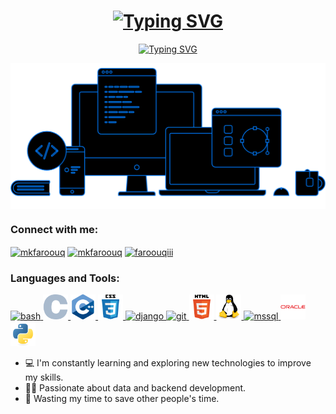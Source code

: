 <h1 align="center"><a href="https://git.io/typing-svg"><img src="https://readme-typing-svg.demolab.com?font=Fira+Code&weight=600&size=25&pause=1000&color=007BFF&center=true&vCenter=true&repeat=true&random=false&width=1000&lines=Hi+%F0%9F%91%8B%2C+I'm+Mohammed+Faroouq;Bazooka" alt="Typing SVG" alt="Typing SVG" alt="Typing SVG" /></a></h1>


<!-- Typing SVG by DenverCoder1 - https://github.com/DenverCoder1/readme-typing-svg -->

<p align="center"> <!-- Job -->
<a href="https://git.io/typing-svg"><img src="https://readme-typing-svg.demolab.com?font=Fira+Code&weight=600&size=25&pause=1000&color=F7617B&center=true&vCenter=true&repeat=true&random=false&width=1000&lines=Software+Engineer;Oracle+Developer;Data+Analyst" alt="Typing SVG" /></a>
</p> 

<img align="center" src="https://raw.githubusercontent.com/LakshmanKishore/mywebsite/6b6195c5a0ef1f12d6d85cd2f120712aefb6758c/public/customhero.png" style="height:1.5rem, width:3rem">

<!-- same svg
<a href="https://git.io/typing-svg"><img src="https://readme-typing-svg.herokuapp.com?font=Fira+Code&pause=1000&color=F71E6E&width=435&lines=Software+Engineer;Oracle+Developer;Data+Analyst" alt="Typing SVG" /></a>
-->


<!-- Funny SVG --   => / https://rahuldkjain.github.io/gh-profile-readme-generator/ -->

<h3 align="left">Connect with me:</h3>
<p align="left">
<a href="https://twitter.com/mkfaroouq" target="blank"><img align="center" src="https://raw.githubusercontent.com/rahuldkjain/github-profile-readme-generator/master/src/images/icons/Social/twitter.svg" alt="mkfaroouq" height="30" width="40" /></a>
<a href="https://linkedin.com/in/mkfaroouq" target="blank"><img align="center" src="https://raw.githubusercontent.com/rahuldkjain/github-profile-readme-generator/master/src/images/icons/Social/linked-in-alt.svg" alt="mkfaroouq" height="30" width="40" /></a>
<a href="https://instagram.com/faroouqiii" target="blank"><img align="center" src="https://raw.githubusercontent.com/rahuldkjain/github-profile-readme-generator/master/src/images/icons/Social/instagram.svg" alt="faroouqiii" height="30" width="40" /></a>
</p>

<h3 align="left">Languages and Tools:</h3>
<p align="left"> <a href="https://www.gnu.org/software/bash/" target="_blank" rel="noreferrer"> <img src="https://www.vectorlogo.zone/logos/gnu_bash/gnu_bash-icon.svg" alt="bash" width="40" height="40"/> </a> <a href="https://www.cprogramming.com/" target="_blank" rel="noreferrer"> <img src="https://raw.githubusercontent.com/devicons/devicon/master/icons/c/c-original.svg" alt="c" width="40" height="40"/> </a> <a href="https://www.w3schools.com/cpp/" target="_blank" rel="noreferrer"> <img src="https://raw.githubusercontent.com/devicons/devicon/master/icons/cplusplus/cplusplus-original.svg" alt="cplusplus" width="40" height="40"/> </a> <a href="https://www.w3schools.com/css/" target="_blank" rel="noreferrer"> <img src="https://raw.githubusercontent.com/devicons/devicon/master/icons/css3/css3-original-wordmark.svg" alt="css3" width="40" height="40"/> </a> <a href="https://www.djangoproject.com/" target="_blank" rel="noreferrer"> <img src="https://cdn.worldvectorlogo.com/logos/django.svg" alt="django" width="40" height="40"/> </a> <a href="https://git-scm.com/" target="_blank" rel="noreferrer"> <img src="https://www.vectorlogo.zone/logos/git-scm/git-scm-icon.svg" alt="git" width="40" height="40"/> </a> <a href="https://www.w3.org/html/" target="_blank" rel="noreferrer"> <img src="https://raw.githubusercontent.com/devicons/devicon/master/icons/html5/html5-original-wordmark.svg" alt="html5" width="40" height="40"/> </a> <a href="https://www.linux.org/" target="_blank" rel="noreferrer"> <img src="https://raw.githubusercontent.com/devicons/devicon/master/icons/linux/linux-original.svg" alt="linux" width="40" height="40"/> </a> <a href="https://www.microsoft.com/en-us/sql-server" target="_blank" rel="noreferrer"> <img src="https://www.svgrepo.com/show/303229/microsoft-sql-server-logo.svg" alt="mssql" width="40" height="40"/> </a> <a href="https://www.oracle.com/" target="_blank" rel="noreferrer"> <img src="https://raw.githubusercontent.com/devicons/devicon/master/icons/oracle/oracle-original.svg" alt="oracle" width="40" height="40"/> </a> <a href="https://www.python.org" target="_blank" rel="noreferrer"> <img src="https://raw.githubusercontent.com/devicons/devicon/master/icons/python/python-original.svg" alt="python" width="40" height="40"/> </a> </p>
<!-- End Of SVG -->



 <!-- -  🏢 I'm a Software Engineer Student @Alx_Africa -->
- 💻 I'm constantly learning and exploring new technologies to improve my skills.
- 👨‍💻 Passionate about data and backend development.
- 🎯 Wasting my time to save other people's time.
<!-- - ⚡ Fun Fact: I'm a Tea enthusiast and my perfect day would start and end with a cup of Tea. -->
